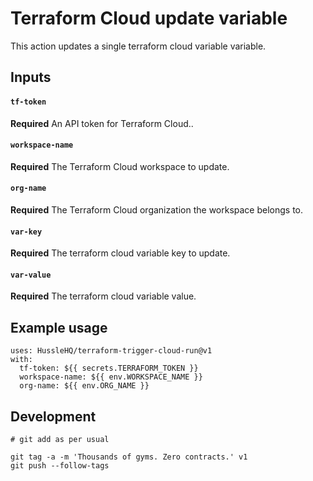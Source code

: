 # Terraform Cloud update variable

This action updates a single terraform cloud variable variable.

## Inputs

#### `tf-token` 
**Required** An API token for Terraform Cloud..

#### `workspace-name` 
**Required** The Terraform Cloud workspace to update.

#### `org-name` 
**Required** The Terraform Cloud organization the workspace belongs to.

#### `var-key` 
**Required** The terraform cloud variable key to update.

#### `var-value` 
**Required** The terraform cloud variable value.

## Example usage

```
uses: HussleHQ/terraform-trigger-cloud-run@v1
with:
  tf-token: ${{ secrets.TERRAFORM_TOKEN }}
  workspace-name: ${{ env.WORKSPACE_NAME }}
  org-name: ${{ env.ORG_NAME }}
```

## Development

```
# git add as per usual

git tag -a -m 'Thousands of gyms. Zero contracts.' v1
git push --follow-tags
```
